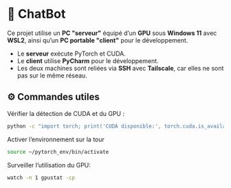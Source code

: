 # 🤖 ChatBot

Ce projet utilise un **PC "serveur"** équipé d’un **GPU** sous **Windows 11** avec **WSL2**, ainsi qu’un **PC portable "client"** pour le développement.

- Le **serveur** exécute PyTorch et CUDA.  
- Le **client** utilise **PyCharm** pour le développement.  
- Les deux machines sont reliées via **SSH** avec **Tailscale**, car elles ne sont pas sur le même réseau.

## ⚙️ Commandes utiles

Vérifier la détection de CUDA et du GPU :
```bash
python -c "import torch; print('CUDA disponible:', torch.cuda.is_available(), 'Nom du GPU:', torch.cuda.get_device_name(0) if torch.cuda.is_available() else 'Aucun GPU')"
```

Activer l’environnement sur la tour
```bash
source ~/pytorch_env/bin/activate
```

Surveiller l’utilisation du GPU:
```bash
watch -n 1 gpustat -cp
```
